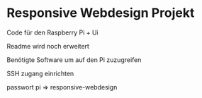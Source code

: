 # Responsive Webdesign Projekt 

Code für den Raspberry Pi + Ui

Readme wird noch erweitert

Benötigte Software um auf den Pi zuzugreifen

SSH zugang einrichten

passwort pi => responsive-webdesign
